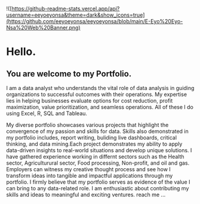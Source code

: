 !([https://github-readme-stats.vercel.app/api?username=eeyoeyonsa&theme=dark&show_icons=true](https://github.com/eeyoeyonsa/eeyoeyonsa/blob/main/E-Eyo%20Eyo-Nsa%20Web%20Banner.png)


# Hello.

## You are welcome to my Portfolio.

I am a data analyst who understands the vital role of data analysis in guiding organizations to successful outcomes with their operations. 
My expertise lies in helping businesses evaluate options for cost reduction, profit maximization, value prioritization, and seamless operations.
All of these I do using Excel, R, SQL and Tableau. 

My diverse portfolio showcases various projects that highlight the convergence of my passion and skills for data. Skills also demonstrated in my portfolio includes, report writing, buliding live dashboards, critical thinking, and data mining.Each project demonstrates my ability to apply data-driven insights to real-world situations and develop unique solutions.
I have gathered experience working in differnt sectors such as the Health sector, Agriculturural sector, Food processing, Non-profit, and oil and gas.
Employers can witness my creative thought process and see how I transform ideas into tangible and impactful applications through my portfolio. 
I firmly believe that my portfolio serves as evidence of the value I can bring to any data-related role. 
I am enthusiastic about contributing my skills and ideas to meaningful and exciting ventures. reach me ...

<!---
eeyoeyonsa/eeyoeyonsa is a ✨ special ✨ repository because its `README.md` (this file) appears on your GitHub profile.
You can click the Preview link to take a look at your changes.
--->
